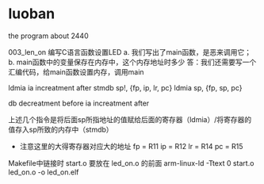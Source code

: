 # luoban
the program about 2440 

003_len_on
编写C语言函数设置LED
	a. 我们写出了main函数，是恶来调用它；
	b. main函数中的变量保存在内存中，这个内存地址时多少
答：我们还需要写一个汇编代码，给main函数设置内存，调用main

ldmia ia increatment after
stmdb	sp!, {fp, ip, lr, pc}
ldmia	sp, {fp, sp, pc}

db decreatment before
ia increatment after

上述几个指令是将后面sp所指地址的值赋给后面的寄存器（ldmia）/将寄存器的值存入sp所致的内存中（stmdb）
  * 注意这里的大得寄存器对应大的地址 fp = R11 ip = R12  lr = R14  pc = R15
  
  
Makefile中链接时 start.o 要放在 led_on.o 的前面
arm-linux-ld -Ttext 0 start.o led_on.o -o led_on.elf
